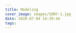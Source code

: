 ```yaml
---
title: Modeling
cover_image: images/SONY-1.jpg
date: 2020-07-04 14:39:44
tags:
---
```

<p style="text-align: center;">
<img alt="" src="https://s2.loli.net/2022/01/16/uzYQWILN3A5a4ZS.jpg"  /></p>

<p style="text-align: center; ">
<img alt="" src="https://s2.loli.net/2022/01/16/MI6vKdZ8trHhQAo.jpg"  /></p>

<p style="text-align: center; ">
<img alt="" src="https://s2.loli.net/2022/01/16/8o1f9WY3KgLUJMX.jpg"  /></p>




